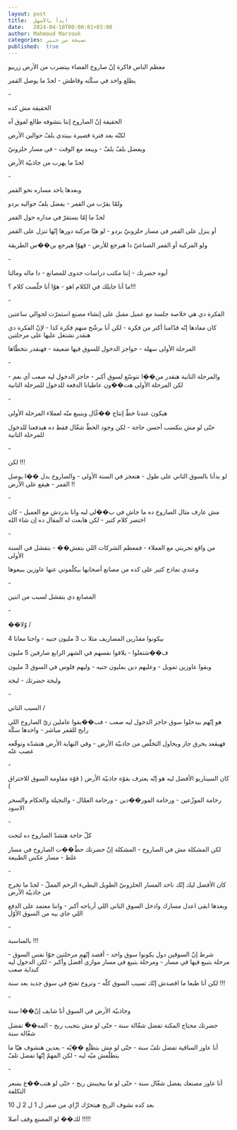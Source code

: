 ```yaml
---
layout: post
title:  ابدأ بالأسهل
date:   2024-04-10T00:00:01+03:00
author: Mahmoud Marzouk
categories: نصيحة من خبير
published:  true
---
```



معظم الناس فاكرة إنّ صاروخ الفضاء بيتضرب من الأرض زريبو

يطلع واخد في سكّته وقاطش - لحدّ ما يوصل القمر

\-

الحقيقة مش كده

الحقيقة إنّ الصاروخ إنتا بتشوفه طالع لفوق آه

لكنّه بعد فترة قصيرة بيبتدي يلفّ حوالين الأرض

ويفضل يلفّ يلفّ - ويبعد مع الوقت - في مسار حلزونيّ

لحدّ ما يهرب من جاذبيّة الأرض

\-

وبعدها ياخد مساره نحو القمر

ولمّا يقرّب من القمر - يفضل يلفّ حواليه بردو

لحدّ ما إمّا يستقرّ في مداره حول القمر

أو ينزل على القمر في مسار حلزونيّ بردو - لو هيّا مركبة دورها إنّها تنزل
على القمر

ولو المركبة أو القمر الصناعيّ دا هيرجع للأرض - فهوّا هيرجع بن��س
الطريقة

\-

أيوه حضرتك - إنتا مكتب دراسات جدوى للمصانع - دا ماله ومالنا

ما أنا جايلك في الكلام اهو - هوّا أنا خلّصت كلام ؟!!!

\-

الفكرة دي هي خلاصة جلسة مع عميل مقبل على إنشاء مصنع استمرّت لحوالي
ساعتين

كان مفادها إنّه قدّامنا أكتر من فكرة - لكن أنا برشّح منهم فكرة كذا - لإنّ
الفكرة دي هنقدر نشتغل عليها على مرحلتين

المرحلة الأولى سهلة - حواجز الدخول للسوق فيها ضعيفة - فهنقدر
نتخطّاها

\-

والمرحلة التانية هنقدر من��ا نتوسّع لسوق أكبر - حاجز الدخول ليه صعب أي
نعم - لكن المرحلة الأولى هت��ون عاطيانا الدفعة للدخول للمرحلة
التانية

\-

هيكون عندنا خطّ إنتاج ��غّال وبنبيع منّه لعملاء المرحلة الأولى

حتّى لو مش بنكسب أحسن حاجة - لكن وجود الخطّ شغّال فقط ده هيدفعنا للدخول
للمرحلة التانية

\-

لكن !!!

لو بدأنا بالسوق التاني على طول - هنعجز في السنة الأولى - والصاروخ بدل
��ا يوصل القمر - هيقع على الأرض !!

\-

مش عارف مثال الصاروخ ده ما جاش في ب��لي ليه وانا بدردش مع العميل - كان
اختصر كلام كتير - لكن هابعت له المقال ده إن شاء الله

\-

من واقع تجربتي مع العملاء - فمعظم الشركات اللي بتفش�� - بتفشل في السنة
الأولى

وعندي نماذج كتير على كده من مصانع أصحابها بيكلّموني عنها عاوزين
يبيعوها

\-

المصانع دي بتفشل لسبب من اتنين

\-

��وّلا /

بيكونوا مقدّرين المصاريف مثلا ب 3 مليون جنيه - واحنا معانا 4

ف��شتغلوا - يلاقوا نفسهم في الشهر الرابع صارفين 5 مليون

وبقوا عاوزين تمويل - وعليهم دين بمليون جنيه - وليهم فلوس في السوق 3
مليون

ولبخة حضرتك - لبخة

\-

السبب التاني /

هو إنّهم بيدخلوا سوق حاجز الدخول ليه صعب - فب��بقوا عاملين زيّ الصاروخ
اللي رايح للقمر مباشر - واخدها سكّة

فهيقعد يحرق جاز ويحاول التخلّص من جاذبيّة الأرض - وفي النهاية الأرض هتشدّه
وتوقّعه غصب عنّه

\-

كان السيناريو الأفضل ليه هو إنّه يعترف بقوّة جاذبيّة الأرض ( قوّة مقاومة
السوق للاختراق )

رخامة الموزّعين - ورخامة المور��دين - ورخامة العمّال - والنجيلة والحكام
والسحر الاسود

\-

كلّ حاجة هتشدّ الصاروخ ده لتحت

لكن المشكلة مش في الصاروخ - المشكلة إنّ حضرتك حطّ��ت الصاروخ في مسار غلط -
مسار عكس الطبيعة

\-

كان الأفضل ليك إنّك تاخد المسار الحلزونيّ الطويل البطيء الرخم المملّ - لحدّ
ما تخرج من جاذبيّة الأرض

وبعدها ابقى اعدل مسارك وادخل السوق التاني اللي أرباحه أكبر - وانتا
معتمد على الدفع اللي جاي بيه من السوق الأوّل

\-

بالمناسبة !!!

شرط إنّ السوقين دول يكونوا سوق واحد - أقصد إنّهم مرحلتين جوّا نفس السوق -
مرحلة بتبيع فيها في مسار - ومرحلة بتبيع في مسار موازي أفضل وأكبر - لكن
الدخول ليه كبداية صعب

لكن أنا طبعا ما اقصدش إنّك تسيب السوق كلّه - وتروح تفتح في سوق جديد بعد
سنة !!!

\-

وجاذبيّة الأرض في السوق أنا شايف إنّ��ا سنة

حضرتك محتاج المكنة تفضل شغّالة سنة - حتّى لو مش بتجيب ربح - المه��ّ تفضل
شغّالة سنة

أنا عاوز الساقية تفضل تلفّ سنة - حتّى لو مش بتطلّع ��يّه - بعدين هنشوف هيّا
ما بتطلّعش ميّه ليه - لكن المهمّ إنّها تفضل تلفّ

\-

أنا عاوز مصنعك يفضل شغّال سنة - حتّى لو ما بيجيبش ربح - حتّى لو هتب��ع بسعر
التكلفة

بعد كده نشوف الربح هيتحرّك ازّاي من صفر ل 1 ل 2 ل 10

لك�� لو المصنع وقف أصلا !!!!!
